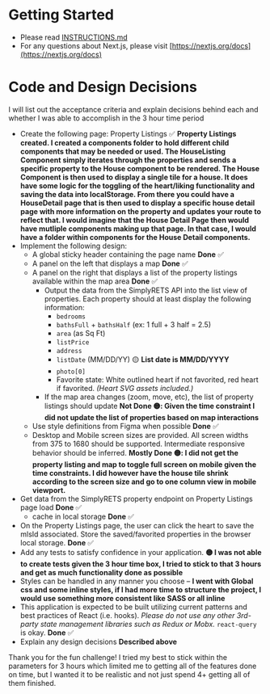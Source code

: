 # Getting Started

- Please read [INSTRUCTIONS.md](https://github.com/reside-eng/take-home-assignment-nextjs-simplyrets/blob/main/INSTRUCTIONS.md)
- For any questions about Next.js, please visit [https://nextjs.org/docs](https://nextjs.org/docs)

# Code and Design Decisions
I will list out the acceptance criteria and explain decisions behind each and whether I was able to accomplish in the 3 hour time period

- Create the following page: Property Listings ✅
    **Property Listings created. I created a components folder to hold different child components that may be needed or used. The HouseListing Component simply iterates through the properties and sends a specific property to the House component to be rendered. The House Component is then used to display a single tile for a house. It does have some logic for the toggling of the heart/liking functionality and saving the data into localStorage. From there you could have a HouseDetail page that is then used to display a specific house detail page with more information on the property and updates your route to reflect that. I would imagine that the House Detail Page then would have mutliple components making up that page. In that case, I would have a folder within components for the House Detail components.**
- Implement the following design:
  - A global sticky header containing the page name
    **Done** ✅
  - A panel on the left that displays a map
    **Done** ✅
  - A panel on the right that displays a list of the property listings available within the map area
    **Done** ✅
    - Output the data from the SimplyRETS API into the list view of properties. Each
      property should at least display the following information:
      - `bedrooms`
      - `bathsFull` + `bathsHalf` (ex: 1 full + 3 half = 2.5)
      - `area` (as Sq Ft)
      - `listPrice`
      - `address`
      - `listDate` (MM/DD/YY) 🟡 **List date is MM/DD/YYYY**
      - `photo[0]`
      - Favorite state: White outlined heart if not favorited, red heart if
        favorited. _(Heart SVG assets included.)_
    - If the map area changes (zoom, move, etc), the list of property listings should update **Not Done 🟡: Given the time constraint I did not update the list of properties based on map interactions**
  - Use style definitions from Figma when possible **Done** ✅
  - Desktop and Mobile screen sizes are provided. All screen widths from 375 to
    1680 should be supported. Intermediate responsive behavior should be
    inferred. **Mostly Done 🟡: I did not get the property listing and map to toggle full screen on mobile given the time constraints. I did however have the house tile shrink according to the screen size and go to one column view in mobile viewport.**
- Get data from the SimplyRETS property endpoint on Property Listings page load **Done** ✅
  - cache in local storage **Done** ✅
- On the Property Listings page, the user can click the heart to save the mlsId
  associated. Store the saved/favorited properties in the browser local storage. **Done** ✅
- Add any tests to satisfy confidence in your application. **🟡 I was not able to create tests given the 3 hour time box, I tried to stick to that 3 hours and get as much functionality done as possible**
- Styles can be handled in any manner you choose – **I went with Global css and some inline styles, if I had more time to structure the project, I would use something more consistent like SASS or all inline**
- This application is expected to be built utilizing current patterns and best
  practices of React (i.e. hooks). _Please do not use any other 3rd-party state
  management libraries such as Redux or Mobx._ `react-query` is okay. **Done** ✅
- Explain any design decisions **Described above**

Thank you for the fun challenge! I tried my best to stick within the parameters for 3 hours which limited me to getting all of the features done on time, but I wanted it to be realistic and not just spend 4+ getting all of them finished.